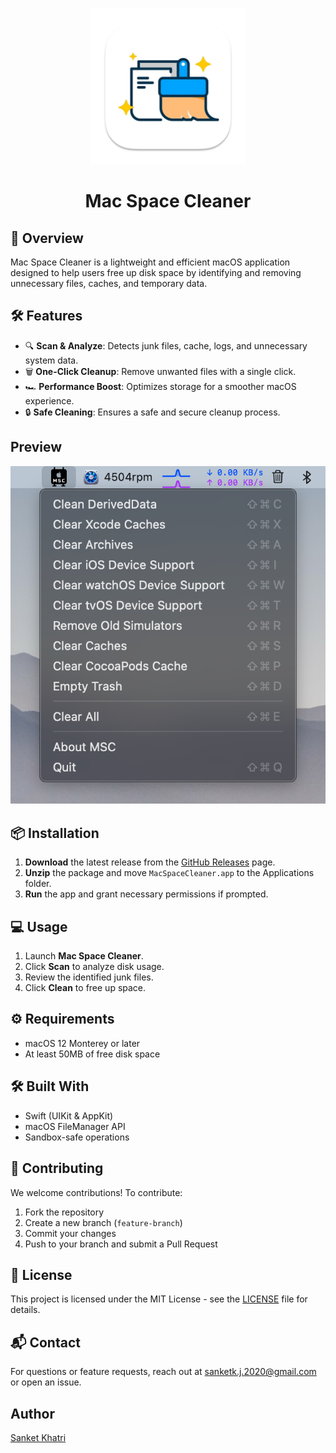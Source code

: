 <p align="center">
  <img src="MacSpaceCleaner/Resources/Assets.xcassets/AppIcon.appiconset/1024-mac.png" alt="Mac Space Cleaner" width="250">
</p>
<h1 align="center">Mac Space Cleaner</h1>

## 🚀 Overview
Mac Space Cleaner is a lightweight and efficient macOS application designed to help users free up disk space by identifying and removing unnecessary files, caches, and temporary data.

## 🛠 Features
- 🔍 **Scan & Analyze**: Detects junk files, cache, logs, and unnecessary system data.
- 🗑 **One-Click Cleanup**: Remove unwanted files with a single click.
- 🏎 **Performance Boost**: Optimizes storage for a smoother macOS experience.
- 🔒 **Safe Cleaning**: Ensures a safe and secure cleanup process.

## Preview
![Demo](MacSpaceCleaner/Resources/Preview/Preview.jpeg)

## 📦 Installation
1. **Download** the latest release from the [GitHub Releases](#) page.
2. **Unzip** the package and move `MacSpaceCleaner.app` to the Applications folder.
3. **Run** the app and grant necessary permissions if prompted.

## 💻 Usage
1. Launch **Mac Space Cleaner**.
2. Click **Scan** to analyze disk usage.
3. Review the identified junk files.
4. Click **Clean** to free up space.

## ⚙️ Requirements
- macOS 12 Monterey or later
- At least 50MB of free disk space

## 🛠 Built With
- Swift (UIKit & AppKit)
- macOS FileManager API
- Sandbox-safe operations

## 🤝 Contributing
We welcome contributions! To contribute:
1. Fork the repository
2. Create a new branch (`feature-branch`)
3. Commit your changes
4. Push to your branch and submit a Pull Request

## 📝 License
This project is licensed under the MIT License - see the [LICENSE](LICENSE) file for details.

## 📬 Contact
For questions or feature requests, reach out at [sanketk.j.2020@gmail.com](mailto:sanketk.j.2020@gmail.com) or open an issue.

## Author
[Sanket Khatri](https://github.com/sanketk2020) 

